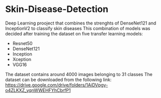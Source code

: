 # Skin-Disease-Detection

Deep Learning prooject that combines the strenghts of DenseNet121 and InceptionV2 to classify skin diseases
This combination of models was decided after training the dataset on five transfer learning models:
 - Resnet50
 - DenseNet121
 - Inception
 - Xception
 - VGG16

The dataset contains around 4000 images belonging to 31 classes
The dataset can be downloaded from the following link: https://drive.google.com/drive/folders/1AiDVpgy-o4ZLKXZ_yqnWWEHFYhCbrfP1
